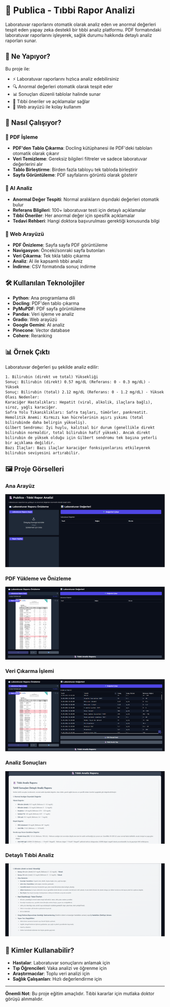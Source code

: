 # 🏥 Publica - Tıbbi Rapor Analizi

Laboratuvar raporlarını otomatik olarak analiz eden ve anormal değerleri tespit eden yapay zeka destekli bir tıbbi analiz platformu. PDF formatındaki laboratuvar raporlarını işleyerek, sağlık durumu hakkında detaylı analiz raporları sunar.

## 🎯 Ne Yapıyor?

Bu proje ile:
- ⚡ Laboratuvar raporlarını hızlıca analiz edebilirsiniz
- 🔍 Anormal değerleri otomatik olarak tespit eder
- 📊 Sonuçları düzenli tablolar halinde sunar
- 🏥 Tıbbi öneriler ve açıklamalar sağlar
- 📱 Web arayüzü ile kolay kullanım

## 🔧 Nasıl Çalışıyor?

### 📄 PDF İşleme
- **PDF'den Tablo Çıkarma**: Docling kütüphanesi ile PDF'deki tabloları otomatik olarak çıkarır
- **Veri Temizleme**: Gereksiz bilgileri filtreler ve sadece laboratuvar değerlerini alır
- **Tablo Birleştirme**: Birden fazla tabloyu tek tabloda birleştirir
- **Sayfa Görüntüleme**: PDF sayfalarını görüntü olarak gösterir

### 🤖 AI Analiz
- **Anormal Değer Tespiti**: Normal aralıkların dışındaki değerleri otomatik bulur
- **Referans Bilgileri**: 100+ laboratuvar testi için detaylı açıklamalar
- **Tıbbi Öneriler**: Her anormal değer için spesifik açıklamalar
- **Tedavi Rehberi**: Hangi doktora başvurulması gerektiği konusunda bilgi

### 🎨 Web Arayüzü
- **PDF Önizleme**: Sayfa sayfa PDF görüntüleme
- **Navigasyon**: Önceki/sonraki sayfa butonları
- **Veri Çıkarma**: Tek tıkla tablo çıkarma
- **Analiz**: AI ile kapsamlı tıbbi analiz
- **İndirme**: CSV formatında sonuç indirme

## 🛠️ Kullanılan Teknolojiler

- **Python**: Ana programlama dili
- **Docling**: PDF'den tablo çıkarma
- **PyMuPDF**: PDF sayfa görüntüleme
- **Pandas**: Veri işleme ve analiz
- **Gradio**: Web arayüzü
- **Google Gemini**: AI analiz
- **Pinecone**: Vector database
- **Cohere**: Reranking

## 📊 Örnek Çıktı

Laboratuvar değerleri şu şekilde analiz edilir:
```text
1. Bilirubin (direkt ve total) Yüksekliği
Sonuç: Bilirubin (direkt) 0.57 mg/dL (Referans: 0 - 0.3 mg/dL) - Yüksek
Sonuç: Bilirubin (total) 2.12 mg/dL (Referans: 0 - 1.2 mg/dL) - Yüksek
Olası Nedenler:
Karaciğer Hastalıkları: Hepatit (viral, alkolik, ilaçlara bağlı), siroz, yağlı karaciğer.
Safra Yolu Tıkanıklıkları: Safra taşları, tümörler, pankreatit.
Hemolitik Anemi: Kırmızı kan hücrelerinin aşırı yıkımı (total bilirubinde daha belirgin yükseliş).
Gilbert Sendromu: İyi huylu, kalıtsal bir durum (genellikle direkt bilirubin normaldir, total bilirubin hafif yüksek). Ancak direkt bilirubin de yüksek olduğu için Gilbert sendromu tek başına yeterli bir açıklama değildir.
Bazı İlaçlar: Bazı ilaçlar karaciğer fonksiyonlarını etkileyerek bilirubin seviyesini artırabilir.
```

## 🖼️ Proje Görselleri

### Ana Arayüz
![Ana Arayüz](images/1.png)

### PDF Yükleme ve Önizleme
![PDF Yükleme](images/2.png)

### Veri Çıkarma İşlemi
![Veri Çıkarma](images/3.png)

### Analiz Sonuçları
![Analiz Sonuçları](images/4.png)

### Detaylı Tıbbi Analiz
![Tıbbi Analiz](images/5.png)

## 🎯 Kimler Kullanabilir?

- **Hastalar**: Laboratuvar sonuçlarını anlamak için
- **Tıp Öğrencileri**: Vaka analizi ve öğrenme için
- **Araştırmacılar**: Toplu veri analizi için
- **Sağlık Çalışanları**: Hızlı değerlendirme için

---

**Önemli Not**: Bu proje eğitim amaçlıdır. Tıbbi kararlar için mutlaka doktor görüşü alınmalıdır.
